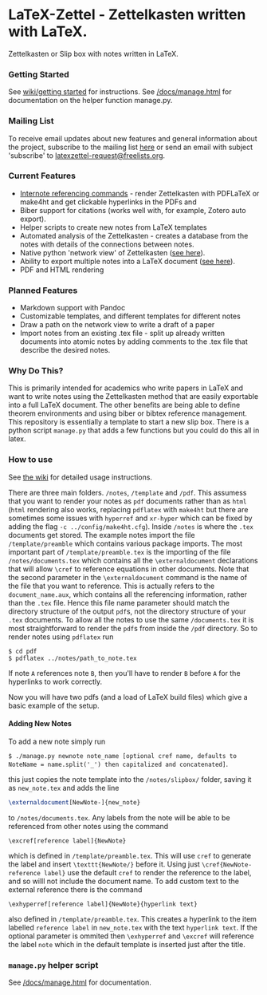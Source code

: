 # LaTeX-Zettel - Zettelkasten written with LaTeX.
Zettelkasten or Slip box with notes written in LaTeX. 

### Getting Started

See [wiki/getting started](https://github.com/alfredholmes/LaTeX-Zettel/wiki/Getting-Started) for instructions. See [/docs/manage.html](https://htmlpreview.github.io/?https://github.com/alfredholmes/LaTeX-Zettel/blob/main/docs/manage.html) for documentation on the helper function manage.py.

### Mailing List

To receive email updates about new features and general information about the project, subscribe to the mailing list [here](https://www.freelists.org/list/latexzettel) or send an email with subject 'subscribe' to latexzettel-request@freelists.org.

### Current Features

* [Internote referencing commands](https://github.com/alfredholmes/LaTeX-Zettel/wiki/Referencing-Files) - render Zettelkasten with PDFLaTeX or make4ht and get clickable hyperlinks in the PDFs and 
* Biber support for citations (works well with, for example, Zotero auto export).
* Helper scripts to create new notes from LaTeX templates
* Automated analysis of the Zettelkasten - creates a database from the notes with details of the connections between notes.
* Native python 'network view' of Zettelkasten ([see here](https://github.com/alfredholmes/LaTeX-Zettel/wiki/Network-View)).
* Ability to export multiple notes into a LaTeX document ([see here](https://github.com/alfredholmes/LaTeX-Zettel/wiki/Export-Notes-as-Latex-Document)). 
* PDF and HTML rendering

### Planned Features

* Markdown support with Pandoc
* Customizable templates, and different templates for different notes
* Draw a path on the network view to write a draft of a paper
* Import notes from an existing .tex file - split up already written documents into atomic notes by adding comments to the .tex file that describe the desired notes.


### Why Do This?

This is primarily intended for academics who write papers in LaTeX and want to write notes using the Zettelkasten method that are easily exportable into a full LaTeX document. The other benefits are being able to define theorem environments and using biber or bibtex reference management. This repository is essentially a template to start a new slip box. There is a python script `manage.py` that adds a few functions but you could do this all in latex.


### How to use

See [the wiki](https://github.com/alfredholmes/LaTeX-Zettel/wiki) for detailed usage instructions.

There are three main folders. `/notes`, `/template` and `/pdf`. This assumess that you want to render your notes as `pdf` documents rather than as `html` (`html` rendering also works, replacing `pdflatex` with `make4ht` but there are sometimes some issues with `hyperref` and `xr-hyper` which can be fixed by adding the flag `-c ../config/make4ht.cfg`). Inside `/notes` is where the `.tex` documents get stored. The example notes import the file `/template/preamble` which contains various package imports. The most important part of `/template/preamble.tex` is the importing of the file `/notes/documents.tex` which contains all the `\externaldocument` declarations that will allow `\cref` to reference equations in other documents. Note that the second parameter in the `\externaldocument` command is the name of the file that you want to reference. This is actually refers to the `document_name.aux`, which contains all the referencing information, rather than the `.tex` file. Hence this file name parameter should match the directory structure of the output `pdf`s, not the directory structure of your `.tex` documents. To allow all the notes to use the same `/documents.tex` it is most straightforward to render the `pdf`s from inside the `/pdf` directory. So to render notes using `pdflatex` run
```
$ cd pdf
$ pdflatex ../notes/path_to_note.tex 
```
If note `A` references note `B`, then you'll have to render `B` before `A` for the hyperlinks to work correctly.
    
Now you will have two pdfs (and a load of LaTeX build files) which give a basic example of the setup.

#### Adding New Notes 

To add a new note simply run

`$ ./manage.py newnote note_name [optional cref name, defaults to NoteName = name.split('_') then capitalized and concatenated]`.

this just copies the note template into the `/notes/slipbox/` folder, saving it as `new_note.tex` and adds the line 
```Latex
\externaldocument[NewNote-]{new_note}
```
to `/notes/documents.tex`. Any labels from the note will be able to be referenced from other notes using the command 
```
\excref[reference label]{NewNote}
```
which is defined in `/template/preamble.tex`. This will use `cref` to generate the label and insert `\texttt{NewNote/}` before it. Using just `\cref{NewNote-reference label}` use the default `cref` to render the reference to the label, and so willl not include the document name. To add custom text to the external reference there is the command

```
\exhyperref[reference label]{NewNote}{hyperlink text}
```
also defined in `/template/preamble.tex`. This creates a hyperlink to the item labelled `reference label` in `new_note.tex` with the text `hyperlink text`. If the optional parameter is ommited then `\exhyperref` and `\excref` will reference the label `note` which in the default template is inserted just after the title.

### `manage.py` helper script

See [/docs/manage.html](https://htmlpreview.github.io/?https://github.com/alfredholmes/LaTeX-Zettel/blob/main/docs/manage.html) for documentation.





